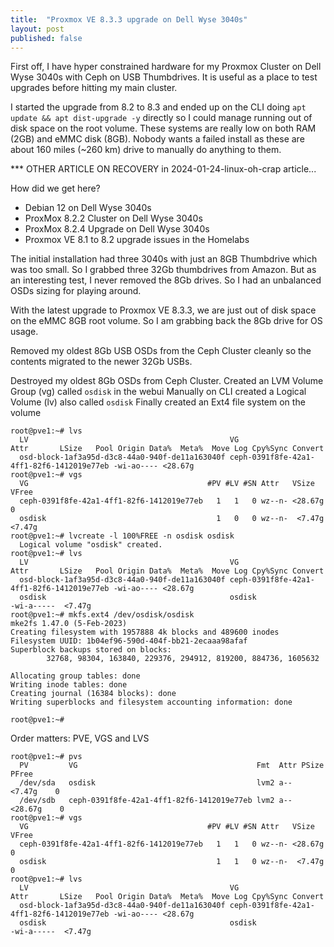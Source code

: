 ```yaml
---
title:  "Proxmox VE 8.3.3 upgrade on Dell Wyse 3040s"
layout: post
published: false
---
```


First off, I have hyper constrained hardware for my Proxmox Cluster on Dell Wyse 3040s with Ceph on USB Thumbdrives. It is useful as a place to test upgrades before hitting my main cluster.

I started the upgrade from 8.2 to 8.3 and ended up on the CLI doing `apt update && apt dist-upgrade -y` directly so I could manage running out of disk space on the root volume. These systems are really low on both RAM (2GB) and eMMC disk (8GB). Nobody wants a failed install as these are about 160 miles (~260 km) drive to manually do anything to them.

*** OTHER ARTICLE ON RECOVERY in 2024-01-24-linux-oh-crap article...

<!-- excerpt-end -->

How did we get here?

- Debian 12 on Dell Wyse 3040s
- ProxMox 8.2.2 Cluster on Dell Wyse 3040s
- ProxMox 8.2.4 Upgrade on Dell Wyse 3040s
- Proxmox VE 8.1 to 8.2 upgrade issues in the Homelabs

The initial installation had three 3040s with just an 8GB Thumbdrive which was too small. So I grabbed three 32Gb thumbdrives from Amazon. But as an interesting test, I never removed the 8Gb drives. So I had an unbalanced OSDs sizing for playing around.

With the latest upgrade to Proxmox VE 8.3.3, we are just out of disk space on the eMMC 8GB root volume. So I am grabbing back the 8Gb drive for OS usage.

Removed my oldest 8Gb USB OSDs from the Ceph Cluster cleanly so the contents migrated to the newer 32Gb USBs.

Destroyed  my oldest 8Gb OSDs from Ceph Cluster.
Created an LVM Volume Group (vg) called `osdisk` in the webui
Manually on CLI created a Logical Volume (lv) also called `osdisk`
Finally created an Ext4 file system on the volume

``` console
root@pve1:~# lvs
  LV                                             VG                                        Attr       LSize   Pool Origin Data%  Meta%  Move Log Cpy%Sync Convert
  osd-block-1af3a95d-d3c8-44a0-940f-de11a163040f ceph-0391f8fe-42a1-4ff1-82f6-1412019e77eb -wi-ao---- <28.67g                
root@pve1:~# vgs
  VG                                        #PV #LV #SN Attr   VSize   VFree
  ceph-0391f8fe-42a1-4ff1-82f6-1412019e77eb   1   1   0 wz--n- <28.67g     0
  osdisk                                      1   0   0 wz--n-  <7.47g <7.47g
root@pve1:~# lvcreate -l 100%FREE -n osdisk osdisk
  Logical volume "osdisk" created.
root@pve1:~# lvs
  LV                                             VG                                        Attr       LSize   Pool Origin Data%  Meta%  Move Log Cpy%Sync Convert
  osd-block-1af3a95d-d3c8-44a0-940f-de11a163040f ceph-0391f8fe-42a1-4ff1-82f6-1412019e77eb -wi-ao---- <28.67g                
  osdisk                                         osdisk                                    -wi-a-----  <7.47g                
root@pve1:~# mkfs.ext4 /dev/osdisk/osdisk
mke2fs 1.47.0 (5-Feb-2023)
Creating filesystem with 1957888 4k blocks and 489600 inodes
Filesystem UUID: 1b04ef96-590d-404f-bb21-2ecaaa98afaf
Superblock backups stored on blocks:
        32768, 98304, 163840, 229376, 294912, 819200, 884736, 1605632

Allocating group tables: done
Writing inode tables: done
Creating journal (16384 blocks): done
Writing superblocks and filesystem accounting information: done

root@pve1:~#
```

Order matters: PVE, VGS and LVS

``` console
root@pve1:~# pvs
  PV         VG                                        Fmt  Attr PSize   PFree
  /dev/sda   osdisk                                    lvm2 a--   <7.47g    0
  /dev/sdb   ceph-0391f8fe-42a1-4ff1-82f6-1412019e77eb lvm2 a--  <28.67g    0
root@pve1:~# vgs
  VG                                        #PV #LV #SN Attr   VSize   VFree
  ceph-0391f8fe-42a1-4ff1-82f6-1412019e77eb   1   1   0 wz--n- <28.67g    0
  osdisk                                      1   1   0 wz--n-  <7.47g    0
root@pve1:~# lvs
  LV                                             VG                                        Attr       LSize   Pool Origin Data%  Meta%  Move Log Cpy%Sync Convert
  osd-block-1af3a95d-d3c8-44a0-940f-de11a163040f ceph-0391f8fe-42a1-4ff1-82f6-1412019e77eb -wi-ao---- <28.67g                
  osdisk                                         osdisk                                    -wi-a-----  <7.47g                

```
